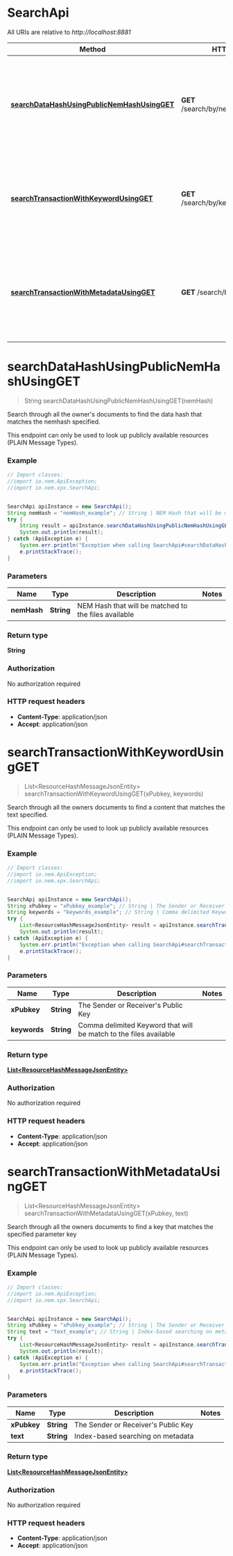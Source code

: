 # SearchApi

All URIs are relative to *http://localhost:8881*

Method | HTTP request | Description
------------- | ------------- | -------------
[**searchDataHashUsingPublicNemHashUsingGET**](SearchApi.md#searchDataHashUsingPublicNemHashUsingGET) | **GET** /search/by/nemTxn/{nemHash} | Search through all the owner&#39;s documents to find the data hash that matches the nemhash specified.
[**searchTransactionWithKeywordUsingGET**](SearchApi.md#searchTransactionWithKeywordUsingGET) | **GET** /search/by/keywords/{keywords} | Search through all the owners documents to find a content that matches the text specified.
[**searchTransactionWithMetadataUsingGET**](SearchApi.md#searchTransactionWithMetadataUsingGET) | **GET** /search/by/metadata/{text} | Search through all the owners documents to find a key that matches the specified parameter key


<a name="searchDataHashUsingPublicNemHashUsingGET"></a>
# **searchDataHashUsingPublicNemHashUsingGET**
> String searchDataHashUsingPublicNemHashUsingGET(nemHash)

Search through all the owner&#39;s documents to find the data hash that matches the nemhash specified.

This endpoint can only be used to look up publicly available resources (PLAIN Message Types).

### Example
```java
// Import classes:
//import io.nem.ApiException;
//import io.nem.xpx.SearchApi;


SearchApi apiInstance = new SearchApi();
String nemHash = "nemHash_example"; // String | NEM Hash that will be matched to the files available
try {
    String result = apiInstance.searchDataHashUsingPublicNemHashUsingGET(nemHash);
    System.out.println(result);
} catch (ApiException e) {
    System.err.println("Exception when calling SearchApi#searchDataHashUsingPublicNemHashUsingGET");
    e.printStackTrace();
}
```

### Parameters

Name | Type | Description  | Notes
------------- | ------------- | ------------- | -------------
 **nemHash** | **String**| NEM Hash that will be matched to the files available |

### Return type

**String**

### Authorization

No authorization required

### HTTP request headers

 - **Content-Type**: application/json
 - **Accept**: application/json

<a name="searchTransactionWithKeywordUsingGET"></a>
# **searchTransactionWithKeywordUsingGET**
> List&lt;ResourceHashMessageJsonEntity&gt; searchTransactionWithKeywordUsingGET(xPubkey, keywords)

Search through all the owners documents to find a content that matches the text specified.

This endpoint can only be used to look up publicly available resources (PLAIN Message Types).

### Example
```java
// Import classes:
//import io.nem.ApiException;
//import io.nem.xpx.SearchApi;


SearchApi apiInstance = new SearchApi();
String xPubkey = "xPubkey_example"; // String | The Sender or Receiver's Public Key
String keywords = "keywords_example"; // String | Comma delimited Keyword that will be match to the files available
try {
    List<ResourceHashMessageJsonEntity> result = apiInstance.searchTransactionWithKeywordUsingGET(xPubkey, keywords);
    System.out.println(result);
} catch (ApiException e) {
    System.err.println("Exception when calling SearchApi#searchTransactionWithKeywordUsingGET");
    e.printStackTrace();
}
```

### Parameters

Name | Type | Description  | Notes
------------- | ------------- | ------------- | -------------
 **xPubkey** | **String**| The Sender or Receiver&#39;s Public Key |
 **keywords** | **String**| Comma delimited Keyword that will be match to the files available |

### Return type

[**List&lt;ResourceHashMessageJsonEntity&gt;**](ResourceHashMessageJsonEntity.md)

### Authorization

No authorization required

### HTTP request headers

 - **Content-Type**: application/json
 - **Accept**: application/json

<a name="searchTransactionWithMetadataUsingGET"></a>
# **searchTransactionWithMetadataUsingGET**
> List&lt;ResourceHashMessageJsonEntity&gt; searchTransactionWithMetadataUsingGET(xPubkey, text)

Search through all the owners documents to find a key that matches the specified parameter key

This endpoint can only be used to look up publicly available resources (PLAIN Message Types).

### Example
```java
// Import classes:
//import io.nem.ApiException;
//import io.nem.xpx.SearchApi;


SearchApi apiInstance = new SearchApi();
String xPubkey = "xPubkey_example"; // String | The Sender or Receiver's Public Key
String text = "text_example"; // String | Index-based searching on metadata
try {
    List<ResourceHashMessageJsonEntity> result = apiInstance.searchTransactionWithMetadataUsingGET(xPubkey, text);
    System.out.println(result);
} catch (ApiException e) {
    System.err.println("Exception when calling SearchApi#searchTransactionWithMetadataUsingGET");
    e.printStackTrace();
}
```

### Parameters

Name | Type | Description  | Notes
------------- | ------------- | ------------- | -------------
 **xPubkey** | **String**| The Sender or Receiver&#39;s Public Key |
 **text** | **String**| Index-based searching on metadata |

### Return type

[**List&lt;ResourceHashMessageJsonEntity&gt;**](ResourceHashMessageJsonEntity.md)

### Authorization

No authorization required

### HTTP request headers

 - **Content-Type**: application/json
 - **Accept**: application/json

